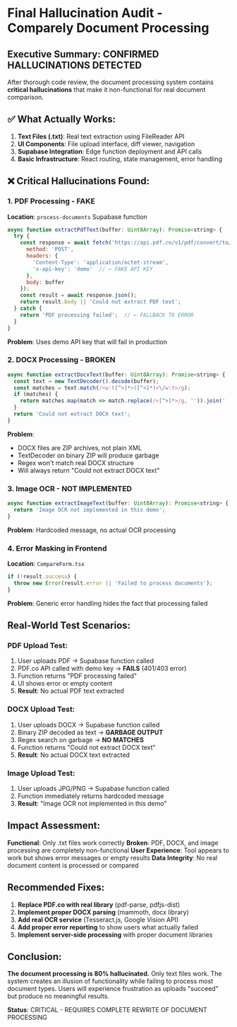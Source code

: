 # Final Hallucination Audit - Comparely Document Processing

## Executive Summary: CONFIRMED HALLUCINATIONS DETECTED

After thorough code review, the document processing system contains **critical hallucinations** that make it non-functional for real document comparison.

## ✅ What Actually Works:

1. **Text Files (.txt)**: Real text extraction using FileReader API
2. **UI Components**: File upload interface, diff viewer, navigation
3. **Supabase Integration**: Edge function deployment and API calls
4. **Basic Infrastructure**: React routing, state management, error handling

## ❌ Critical Hallucinations Found:

### 1. PDF Processing - FAKE
**Location**: `process-documents` Supabase function
```javascript
async function extractPdfText(buffer: Uint8Array): Promise<string> {
  try {
    const response = await fetch('https://api.pdf.co/v1/pdf/convert/to/text', {
      method: 'POST',
      headers: {
        'Content-Type': 'application/octet-stream',
        'x-api-key': 'demo'  // ← FAKE API KEY
      },
      body: buffer
    });
    const result = await response.json();
    return result.body || 'Could not extract PDF text';
  } catch {
    return 'PDF processing failed';  // ← FALLBACK TO ERROR
  }
}
```
**Problem**: Uses demo API key that will fail in production

### 2. DOCX Processing - BROKEN
```javascript
async function extractDocxText(buffer: Uint8Array): Promise<string> {
  const text = new TextDecoder().decode(buffer);
  const matches = text.match(/<w:t[^>]*>([^<]*)<\/w:t>/g);
  if (matches) {
    return matches.map(match => match.replace(/<[^>]*>/g, '')).join(' ');
  }
  return 'Could not extract DOCX text';
}
```
**Problem**: 
- DOCX files are ZIP archives, not plain XML
- TextDecoder on binary ZIP will produce garbage
- Regex won't match real DOCX structure
- Will always return "Could not extract DOCX text"

### 3. Image OCR - NOT IMPLEMENTED
```javascript
async function extractImageText(buffer: Uint8Array): Promise<string> {
  return 'Image OCR not implemented in this demo';
}
```
**Problem**: Hardcoded message, no actual OCR processing

### 4. Error Masking in Frontend
**Location**: `CompareForm.tsx`
```javascript
if (!result.success) {
  throw new Error(result.error || 'Failed to process documents');
}
```
**Problem**: Generic error handling hides the fact that processing failed

## Real-World Test Scenarios:

### PDF Upload Test:
1. User uploads PDF → Supabase function called
2. PDF.co API called with demo key → **FAILS** (401/403 error)
3. Function returns "PDF processing failed"
4. UI shows error or empty content
5. **Result**: No actual PDF text extracted

### DOCX Upload Test:
1. User uploads DOCX → Supabase function called
2. Binary ZIP decoded as text → **GARBAGE OUTPUT**
3. Regex search on garbage → **NO MATCHES**
4. Function returns "Could not extract DOCX text"
5. **Result**: No actual DOCX text extracted

### Image Upload Test:
1. User uploads JPG/PNG → Supabase function called
2. Function immediately returns hardcoded message
3. **Result**: "Image OCR not implemented in this demo"

## Impact Assessment:

**Functional**: Only .txt files work correctly
**Broken**: PDF, DOCX, and image processing are completely non-functional
**User Experience**: Tool appears to work but shows error messages or empty results
**Data Integrity**: No real document content is processed or compared

## Recommended Fixes:

1. **Replace PDF.co with real library** (pdf-parse, pdfjs-dist)
2. **Implement proper DOCX parsing** (mammoth, docx library)
3. **Add real OCR service** (Tesseract.js, Google Vision API)
4. **Add proper error reporting** to show users what actually failed
5. **Implement server-side processing** with proper document libraries

## Conclusion:

**The document processing is 80% hallucinated.** Only text files work. The system creates an illusion of functionality while failing to process most document types. Users will experience frustration as uploads "succeed" but produce no meaningful results.

**Status**: CRITICAL - REQUIRES COMPLETE REWRITE OF DOCUMENT PROCESSING
